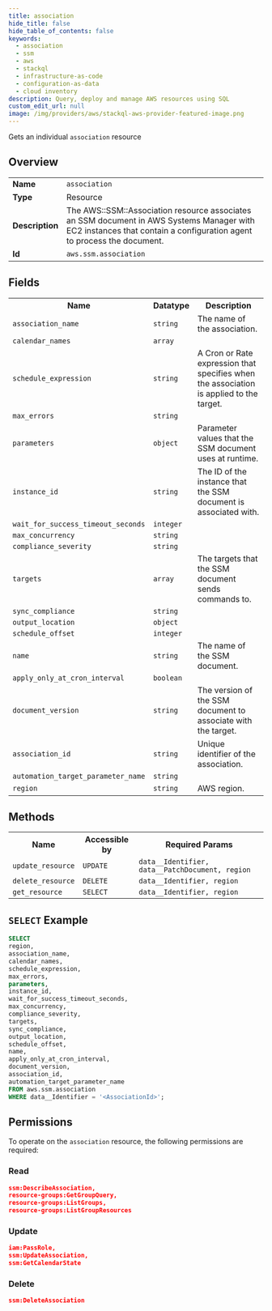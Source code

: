 ```yaml
---
title: association
hide_title: false
hide_table_of_contents: false
keywords:
  - association
  - ssm
  - aws
  - stackql
  - infrastructure-as-code
  - configuration-as-data
  - cloud inventory
description: Query, deploy and manage AWS resources using SQL
custom_edit_url: null
image: /img/providers/aws/stackql-aws-provider-featured-image.png
---
```

Gets an individual <code>association</code> resource

## Overview
<table><tbody>
<tr><td><b>Name</b></td><td><code>association</code></td></tr>
<tr><td><b>Type</b></td><td>Resource</td></tr>
<tr><td><b>Description</b></td><td>The AWS::SSM::Association resource associates an SSM document in AWS Systems Manager with EC2 instances that contain a configuration agent to process the document.</td></tr>
<tr><td><b>Id</b></td><td><code>aws.ssm.association</code></td></tr>
</tbody></table>

## Fields
<table><tbody>
<tr><th>Name</th><th>Datatype</th><th>Description</th></tr>
<tr><td><code>association_name</code></td><td><code>string</code></td><td>The name of the association.</td></tr>
<tr><td><code>calendar_names</code></td><td><code>array</code></td><td></td></tr>
<tr><td><code>schedule_expression</code></td><td><code>string</code></td><td>A Cron or Rate expression that specifies when the association is applied to the target.</td></tr>
<tr><td><code>max_errors</code></td><td><code>string</code></td><td></td></tr>
<tr><td><code>parameters</code></td><td><code>object</code></td><td>Parameter values that the SSM document uses at runtime.</td></tr>
<tr><td><code>instance_id</code></td><td><code>string</code></td><td>The ID of the instance that the SSM document is associated with.</td></tr>
<tr><td><code>wait_for_success_timeout_seconds</code></td><td><code>integer</code></td><td></td></tr>
<tr><td><code>max_concurrency</code></td><td><code>string</code></td><td></td></tr>
<tr><td><code>compliance_severity</code></td><td><code>string</code></td><td></td></tr>
<tr><td><code>targets</code></td><td><code>array</code></td><td>The targets that the SSM document sends commands to.</td></tr>
<tr><td><code>sync_compliance</code></td><td><code>string</code></td><td></td></tr>
<tr><td><code>output_location</code></td><td><code>object</code></td><td></td></tr>
<tr><td><code>schedule_offset</code></td><td><code>integer</code></td><td></td></tr>
<tr><td><code>name</code></td><td><code>string</code></td><td>The name of the SSM document.</td></tr>
<tr><td><code>apply_only_at_cron_interval</code></td><td><code>boolean</code></td><td></td></tr>
<tr><td><code>document_version</code></td><td><code>string</code></td><td>The version of the SSM document to associate with the target.</td></tr>
<tr><td><code>association_id</code></td><td><code>string</code></td><td>Unique identifier of the association.</td></tr>
<tr><td><code>automation_target_parameter_name</code></td><td><code>string</code></td><td></td></tr>
<tr><td><code>region</code></td><td><code>string</code></td><td>AWS region.</td></tr>

</tbody></table>

## Methods

<table><tbody>
  <tr>
    <th>Name</th>
    <th>Accessible by</th>
    <th>Required Params</th>
  </tr>
  <tr>
    <td><code>update_resource</code></td>
    <td><code>UPDATE</code></td>
    <td><code>data__Identifier, data__PatchDocument, region</code></td>
  </tr>
  <tr>
    <td><code>delete_resource</code></td>
    <td><code>DELETE</code></td>
    <td><code>data__Identifier, region</code></td>
  </tr>
  <tr>
    <td><code>get_resource</code></td>
    <td><code>SELECT</code></td>
    <td><code>data__Identifier, region</code></td>
  </tr>
</tbody></table>

## `SELECT` Example
```sql
SELECT
region,
association_name,
calendar_names,
schedule_expression,
max_errors,
parameters,
instance_id,
wait_for_success_timeout_seconds,
max_concurrency,
compliance_severity,
targets,
sync_compliance,
output_location,
schedule_offset,
name,
apply_only_at_cron_interval,
document_version,
association_id,
automation_target_parameter_name
FROM aws.ssm.association
WHERE data__Identifier = '<AssociationId>';
```

## Permissions

To operate on the <code>association</code> resource, the following permissions are required:

### Read
```json
ssm:DescribeAssociation,
resource-groups:GetGroupQuery,
resource-groups:ListGroups,
resource-groups:ListGroupResources
```

### Update
```json
iam:PassRole,
ssm:UpdateAssociation,
ssm:GetCalendarState
```

### Delete
```json
ssm:DeleteAssociation
```

